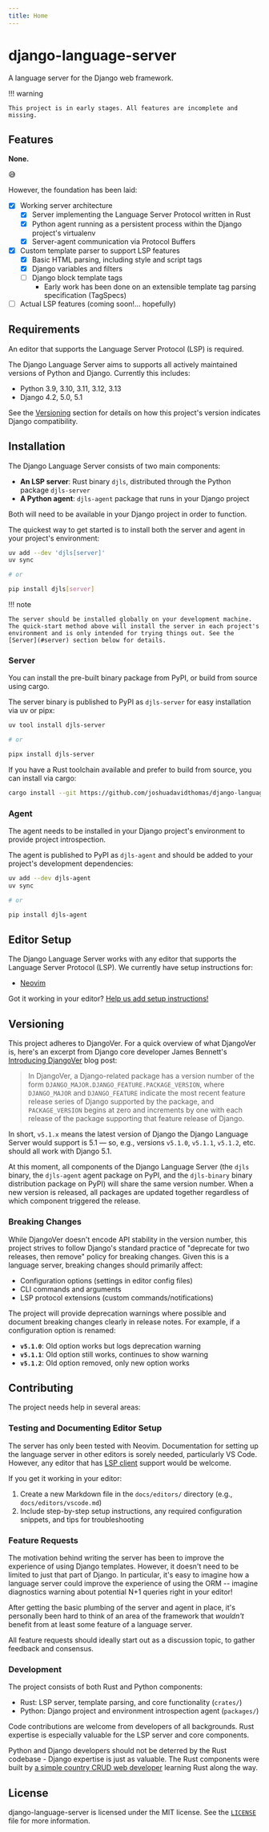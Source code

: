 ```yaml
---
title: Home
---
```


# django-language-server

A language server for the Django web framework.

!!! warning

    This project is in early stages. All features are incomplete and missing.

## Features

**None.**

😅

However, the foundation has been laid:

- [x] Working server architecture
    - [x] Server implementing the Language Server Protocol written in Rust
    - [x] Python agent running as a persistent process within the Django project's virtualenv
    - [x] Server-agent communication via Protocol Buffers
- [x] Custom template parser to support LSP features
    - [x] Basic HTML parsing, including style and script tags
    - [x] Django variables and filters
    - [ ] Django block template tags
        - Early work has been done on an extensible template tag parsing specification (TagSpecs)
- [ ] Actual LSP features (coming soon!... hopefully)

## Requirements

An editor that supports the Language Server Protocol (LSP) is required.

The Django Language Server aims to supports all actively maintained versions of Python and Django. Currently this includes:

- Python 3.9, 3.10, 3.11, 3.12, 3.13
- Django 4.2, 5.0, 5.1

See the [Versioning](#versioning) section for details on how this project's version indicates Django compatibility.

## Installation

The Django Language Server consists of two main components:

- **An LSP server**: Rust binary `djls`, distributed through the Python package `djls-server`
- **A Python agent**: `djls-agent` package that runs in your Django project

Both will need to be available in your Django project in order to function.

The quickest way to get started is to install both the server and agent in your project's environment:

```bash
uv add --dev 'djls[server]'
uv sync

# or

pip install djls[server]
```

!!! note

    The server should be installed globally on your development machine. The quick-start method above will install the server in each project's environment and is only intended for trying things out. See the [Server](#server) section below for details.

### Server

You can install the pre-built binary package from PyPI, or build from source using cargo.

The server binary is published to PyPI as `djls-server` for easy installation via uv or pipx:

```bash
uv tool install djls-server

# or

pipx install djls-server
```

If you have a Rust toolchain available and prefer to build from source, you can install via cargo:

```bash
cargo install --git https://github.com/joshuadavidthomas/django-language-server
```

### Agent

The agent needs to be installed in your Django project's environment to provide project introspection.

The agent is published to PyPI as `djls-agent` and should be added to your project's development dependencies:

```bash
uv add --dev djls-agent
uv sync

# or

pip install djls-agent
```

## Editor Setup

The Django Language Server works with any editor that supports the Language Server Protocol (LSP). We currently have setup instructions for:

- [Neovim](editor-setup/neovim.md)

Got it working in your editor? [Help us add setup instructions!](#testing-and-documenting-editor-setup)

## Versioning

This project adheres to DjangoVer. For a quick overview of what DjangoVer is, here's an excerpt from Django core developer James Bennett's [Introducing DjangoVer](https://www.b-list.org/weblog/2024/nov/18/djangover/) blog post:

> In DjangoVer, a Django-related package has a version number of the form `DJANGO_MAJOR.DJANGO_FEATURE.PACKAGE_VERSION`, where `DJANGO_MAJOR` and `DJANGO_FEATURE` indicate the most recent feature release series of Django supported by the package, and `PACKAGE_VERSION` begins at zero and increments by one with each release of the package supporting that feature release of Django.

In short, `v5.1.x` means the latest version of Django the Django Language Server would support is 5.1 — so, e.g., versions `v5.1.0`, `v5.1.1`, `v5.1.2`, etc. should all work with Django 5.1.

At this moment, all components of the Django Language Server (the `djls` binary, the `djls-agent` agent package on PyPI, and the `djls-binary` binary distribution package on PyPI) will share the same version number. When a new version is released, all packages are updated together regardless of which component triggered the release.

### Breaking Changes

While DjangoVer doesn't encode API stability in the version number, this project strives to follow Django's standard practice of "deprecate for two releases, then remove" policy for breaking changes. Given this is a language server, breaking changes should primarily affect:

- Configuration options (settings in editor config files)
- CLI commands and arguments
- LSP protocol extensions (custom commands/notifications)

The project will provide deprecation warnings where possible and document breaking changes clearly in release notes. For example, if a configuration option is renamed:

- **`v5.1.0`**: Old option works but logs deprecation warning
- **`v5.1.1`**: Old option still works, continues to show warning
- **`v5.1.2`**: Old option removed, only new option works

## Contributing

The project needs help in several areas:

### Testing and Documenting Editor Setup

The server has only been tested with Neovim. Documentation for setting up the language server in other editors is sorely needed, particularly VS Code. However, any editor that has [LSP client](https://langserver.org/#:~:text=for%20more%20information.-,LSP%20clients,opensesame%2Dextension%2Dlanguage_server,-Community%20Discussion%20Forums) support would be welcome.

If you get it working in your editor:

1. Create a new Markdown file in the `docs/editors/` directory (e.g., `docs/editors/vscode.md`)
2. Include step-by-step setup instructions, any required configuration snippets, and tips for troubleshooting

### Feature Requests

The motivation behind writing the server has been to improve the experience of using Django templates. However, it doesn't need to be limited to just that part of Django. In particular, it's easy to imagine how a language server could improve the experience of using the ORM -- imagine diagnostics warning about potential N+1 queries right in your editor!

After getting the basic plumbing of the server and agent in place, it's personally been hard to think of an area of the framework that *wouldn't* benefit from at least some feature of a language server.

All feature requests should ideally start out as a discussion topic, to gather feedback and consensus.

### Development

The project consists of both Rust and Python components:

- Rust: LSP server, template parsing, and core functionality (`crates/`)
- Python: Django project and environment introspection agent (`packages/`)

Code contributions are welcome from developers of all backgrounds. Rust expertise is especially valuable for the LSP server and core components.

Python and Django developers should not be deterred by the Rust codebase - Django expertise is just as valuable. The Rust components were built by [a simple country CRUD web developer](https://youtu.be/7ij_1SQqbVo?si=hwwPyBjmaOGnvPPI&t=53) learning Rust along the way.

## License

django-language-server is licensed under the MIT license. See the [`LICENSE`](https://github.com/joshuadavidthomas/django-language-server/blob/main/LICENSE) file for more information.
